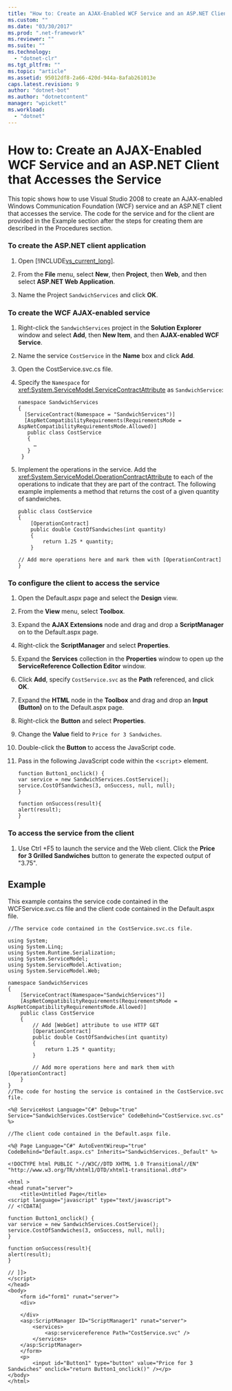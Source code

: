 ```yaml
---
title: "How to: Create an AJAX-Enabled WCF Service and an ASP.NET Client that Accesses the Service"
ms.custom: ""
ms.date: "03/30/2017"
ms.prod: ".net-framework"
ms.reviewer: ""
ms.suite: ""
ms.technology: 
  - "dotnet-clr"
ms.tgt_pltfrm: ""
ms.topic: "article"
ms.assetid: 95012df8-2a66-420d-944a-8afab261013e
caps.latest.revision: 9
author: "dotnet-bot"
ms.author: "dotnetcontent"
manager: "wpickett"
ms.workload: 
  - "dotnet"
---
```

# How to: Create an AJAX-Enabled WCF Service and an ASP.NET Client that Accesses the Service
This topic shows how to use Visual Studio 2008 to create an AJAX-enabled Windows Communication Foundation (WCF) service and an ASP.NET client that accesses the service. The code for the service and for the client are provided in the Example section after the steps for creating them are described in the Procedures section.  
  
### To create the ASP.NET client application  
  
1.  Open [!INCLUDE[vs_current_long](../../../../includes/vs-current-long-md.md)].  
  
2.  From the **File** menu, select **New**, then **Project**, then **Web**, and then select **ASP.NET Web Application**.  
  
3.  Name the Project `SandwichServices` and click **OK**.  
  
### To create the WCF AJAX-enabled service  
  
1.  Right-click the `SandwichServices` project in the **Solution Explorer** window and select **Add**, then **New Item**, and then **AJAX-enabled WCF Service**.  
  
2.  Name the service `CostService` in the **Name** box and click **Add**.  
  
3.  Open the CostService.svc.cs file.  
  
4.  Specify the `Namespace` for <xref:System.ServiceModel.ServiceContractAttribute> as `SandwichService`:  
  
    ```  
    namespace SandwichServices  
    {  
      [ServiceContract(Namespace = "SandwichServices")]  
      [AspNetCompatibilityRequirements(RequirementsMode = AspNetCompatibilityRequirementsMode.Allowed)]  
       public class CostService  
       {  
         …  
       }  
     }  
    ```  
  
5.  Implement the operations in the service. Add the <xref:System.ServiceModel.OperationContractAttribute> to each of the operations to indicate that they are part of the contract. The following example implements a method that returns the cost of a given quantity of sandwiches.  
  
    ```  
    public class CostService  
    {  
        [OperationContract]  
        public double CostOfSandwiches(int quantity)  
        {  
            return 1.25 * quantity;  
        }  
  
    // Add more operations here and mark them with [OperationContract]  
    }  
    ```  
  
### To configure the client to access the service  
  
1.  Open the Default.aspx page and select the **Design** view.  
  
2.  From the **View** menu, select **Toolbox**.  
  
3.  Expand the **AJAX Extensions** node and drag and drop a **ScriptManager** on to the Default.aspx page.  
  
4.  Right-click the **ScriptManager** and select **Properties**.  
  
5.  Expand the **Services** collection in the **Properties** window to open up the **ServiceReference Collection Editor** window.  
  
6.  Click **Add**, specify `CostService.svc` as the **Path** referenced, and click **OK**.  
  
7.  Expand the **HTML** node in the **Toolbox** and drag and drop an **Input (Button)** on to the Default.aspx page.  
  
8.  Right-click the **Button** and select **Properties**.  
  
9. Change the **Value** field to `Price for 3 Sandwiches`.  
  
10. Double-click the **Button** to access the JavaScript code.  
  
11. Pass in the following JavaScript code within the <`script`> element.  
  
    ```  
    function Button1_onclick() {  
    var service = new SandwichServices.CostService();  
    service.CostOfSandwiches(3, onSuccess, null, null);  
    }  
  
    function onSuccess(result){  
    alert(result);  
    }  
    ```  
  
### To access the service from the client  
  
1.  Use Ctrl +F5 to launch the service and the Web client. Click the **Price for 3 Grilled Sandwiches** button to generate the expected output of "3.75".  
  
## Example  
 This example contains the service code contained in the WCFService.svc.cs file and the client code contained in the Default.aspx file.  
  
```  
//The service code contained in the CostService.svc.cs file.  
  
using System;  
using System.Linq;  
using System.Runtime.Serialization;  
using System.ServiceModel;  
using System.ServiceModel.Activation;  
using System.ServiceModel.Web;  
  
namespace SandwichServices  
{  
    [ServiceContract(Namespace="SandwichServices")]  
    [AspNetCompatibilityRequirements(RequirementsMode = AspNetCompatibilityRequirementsMode.Allowed)]  
    public class CostService  
    {  
        // Add [WebGet] attribute to use HTTP GET  
        [OperationContract]  
        public double CostOfSandwiches(int quantity)  
        {  
            return 1.25 * quantity;  
        }  
  
        // Add more operations here and mark them with [OperationContract]  
    }  
}  
//The code for hosting the service is contained in the CostService.svc file.  
  
<%@ ServiceHost Language="C#" Debug="true" Service="SandwichServices.CostService" CodeBehind="CostService.svc.cs" %>  
  
//The client code contained in the Default.aspx file.  
  
<%@ Page Language="C#" AutoEventWireup="true" CodeBehind="Default.aspx.cs" Inherits="SandwichServices._Default" %>  
  
<!DOCTYPE html PUBLIC "-//W3C//DTD XHTML 1.0 Transitional//EN" "http://www.w3.org/TR/xhtml1/DTD/xhtml1-transitional.dtd">  
  
<html >  
<head runat="server">  
    <title>Untitled Page</title>  
<script language="javascript" type="text/javascript">  
// <!CDATA[  
  
function Button1_onclick() {  
var service = new SandwichServices.CostService();  
service.CostOfSandwiches(3, onSuccess, null, null);  
}  
  
function onSuccess(result){  
alert(result);  
}  
  
// ]]>  
</script>  
</head>  
<body>  
    <form id="form1" runat="server">  
    <div>  
  
    </div>  
    <asp:ScriptManager ID="ScriptManager1" runat="server">  
        <services>  
            <asp:servicereference Path="CostService.svc" />  
        </services>  
    </asp:ScriptManager>  
    </form>  
    <p>  
        <input id="Button1" type="button" value="Price for 3 Sandwiches" onclick="return Button1_onclick()" /></p>  
</body>  
</html>  
```     
